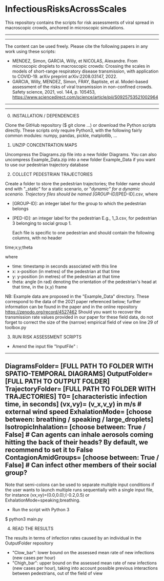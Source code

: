 # InfectiousRisksAcrossScales
This repository contains the scripts for risk assessments of viral spread in macroscopic crowds, anchored in microscopic simulations.
******************************************************
******************************************************
The content can be used freely. Please cite the following papers in any work using these scripts:
* MENDEZ, Simon, GARCIA, Willy, et NICOLAS, Alexandre. From microscopic droplets to macroscopic crowds: Crossing the scales in models of short-range respiratory disease transmission, with application to COVID-19. arXiv preprint arXiv:2208.03147, 2022.
* GARCIA, Willy, MENDEZ, Simon, FRAY, Baptiste, et al. Model-based assessment of the risks of viral transmission in non-confined crowds. Safety science, 2021, vol. 144, p. 105453, https://www.sciencedirect.com/science/article/pii/S0925753521002964
******************************************************
******************************************************

0) INSTALLATION / DEPENDENCIES

Clone the GitHub repository ($ git clone ...) or download the Python scripts directly.
These scripts only require Python3, with the following fairly common modules: numpy, pandas, pickle, matplotlib, ...

1) UNZIP CONCENTRATION MAPS

 Uncompress the Diagrams.zip file into a new folder Diagrams.
 You can also uncompress Example_Data.zip into a new folder Example_Data if you want to use our pedestrian trajectory database

2) COLLECT PEDESTRIAN TRAJECTORIES

Create a folder to store the pedestrian trajectories; the folder name should end with "_static" for a static scenario, or "_dynamic" for a dynamic scenario.
Trajectory files should be named [GROUP-ID]_[PED-ID].csv, where
* [GROUP-ID]: an integer label for the group to which the pedestrian belongs 
* [PED-ID]: an integer label for the pedestrian 
E.g., 1_3.csv, for pedestrian 3 belonging to social group 1.

	Each file is specific to one pedestrian and should contain the following columns, with no header
	
time;x;y;theta

where
* time: timestamp in seconds associated with this line
* x: x-position (in metres) of the pedestrian at that time
* y: y-position (in metres) of the pedestrian at that time
* theta: angle (in rad) denoting the orientation of the pedestrian's head at that time, in the (x,y) frame

NB: Example data are proposed in the "Example_Data" directory. These correspond to the data of the 2021 paper referenced below; further information can be found in the paper and in the online repository https://zenodo.org/record/4527462
Should you want to recover the transmission rate values provided in our paper for these field data, do not forget to correct the size of the (narrow) empirical field of view on line 29 of toolbox.py

3) RUN RISK ASSESSMENT SCRIPTS

* Amend the input file "InputFile" : 
--------------------------------------
DiagramsFolder= [FULL PATH TO FOLDER WITH SPATIO-TEMPORAL DIAGRAMS]
OutputFolder= [FULL PATH TO OUTPUT FOLDER]
TrajectoryFolder= [FULL PATH TO FOLDER WITH TRAJECTORIES]
T0= [characteristic infection time, in seconds]
(vx,vy)= (v_x,v_y) in m/s # external wind speed
ExhalationMode= [choose between: breathing / speaking / large\_droplets]
IsotropicInhalation= [choose between: True / False] # Can agents can inhale aerosols coming hitting the back of their heads? By default, we recommend to set it to False
ContagionAmidGroups= [choose between: True / False] # Can infect other members of their social group?
--------------------------------------

Note that semi-colons can be used to separate multiple input conditions if the user wants to launch multiple runs sequentially with a single input file, for instance (vx,vy)=(0.0,0.0);(-0.2,0.5) or ExhalationMode=speaking;breathing.

* Run the script with Python 3

$ python3 main.py

4) READ THE RESULTS

The results in terms of infection rates caused by an individual in the OutputFolder repository
* "Clow_bar": lower bound on the assessed mean rate of new infections (new cases per hour)
* "Chigh_bar": upper bound on the assessed mean rate of new infections (new cases per hour), taking into account possible previous interactions between pedestrians, out of the field of view


